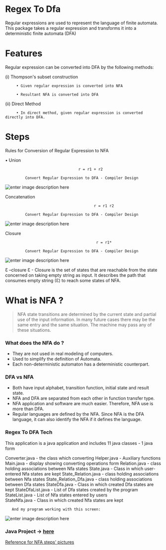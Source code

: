 ﻿
# Regex To Dfa 

Regular expressions are used to represent the language of finite automata.
This package takes a regular expression and transforms it into a deterministic finite automata (DFA)

# Features
Regular expression can be converted into DFA by the following methods:

   (i) Thompson's subset construction
   
         • Given regular expression is converted into NFA

         • Resultant NFA is converted into DFA

(ii) Direct Method

         • In direct method, given regular expression is converted directly into DFA.

# Steps
Rules for Conversion of Regular Expression to NFA
 
• Union
                                     
                                     r = r1 + r2

             Convert Regular Expression to DFA - Compiler Design

![enter image description here](https://scontent.fsaw1-3.fna.fbcdn.net/v/t1.0-9/31955074_10214578550530688_6519123849764667392_n.jpg?_nc_cat=0&oh=a9d0633c3b1ac88894e3be8b699a96dd&oe=5B9D814E)

Concatenation

                                            r = r1 r2

             Convert Regular Expression to DFA - Compiler Design

![enter image description here](https://scontent.fsaw1-3.fna.fbcdn.net/v/t1.0-9/31899278_10214578550570689_5665379519205212160_n.jpg?_nc_cat=0&oh=5b036aed7ec5ceaa7d11bf5cbcbd2454&oe=5B51EDC3)

Closure
                                            
                                             r = r1*

             Convert Regular Expression to DFA - Compiler Design

![enter image description here](https://scontent.fsaw1-3.fna.fbcdn.net/v/t1.0-9/31928670_10214578550490687_3026631696503013376_n.jpg?_nc_cat=0&oh=7935d228180437ff883ed136c2d9acd9&oe=5B8C2B21)

Ɛ –closure
Ɛ - Closure is the set of states that are reachable from the state concerned on taking empty string as input. 
It describes the path that consumes empty string (Ɛ) to reach some states of NFA.

# What is NFA ?

> NFA state transitions are determined 
> by the current state and partial use of 
> the input information. In many future
> cases there may be the same entry
> and the same situation. The machine 
> may pass any of these situations.

 ### What does the NFA do ?
* They are not used in real modeling of computers.
* Used to simplify the definition of Automata.
* Each non-deterministic automaton has a deterministic counterpart.

### DFA vs NFA

* Both have input alphabet, transition function, initial state and result state.
* NFA and DFA are separated from each other in function transfer type.
* NFA application and software are much easier. Therefore, NFA use is more than DFA.
* Regular languages are defined by the NFA. Since NFA is the DFA language, it can also identify the NFA if it defines the language.

### Regex To DFA Tech

This application is a java application and includes 11 java classes - 1 java form

Converter.java - the class which converting 
Helper.java - Auxiliary functions
Main.java - display showing converting operations form
Relation.java - class holding associations between Nfa states
State.java - Class in which user-entered Nfa states are kept
State_Relation.java - class holding associations between Nfa states
State_Relation_Dfa.java - class holding associations between Dfa states
StateDfa.java - Class in which created Dfa states are kept
StateDfaList.java - List of Dfa states created by the program
StateList.java - List of Nfa states entered by users  
StateNfa.java - Class in which created Nfa states are kept


       And my program working with this screen:

![enter image description here](https://scontent.fsaw1-3.fna.fbcdn.net/v/t1.0-9/31919371_10214578694254281_8193370314416062464_n.jpg?_nc_cat=0&oh=1722f0dad4d62655e03d73ff4dee4a73&oe=5B560824)


### Java Project → [here](https://github.com/dilaerbakan/Automata/blob/master/docs/regexp/Dila_RegExp_to_DFA.jar)


   [nfa information]:  <https://tr.scribd.com/doc/74752180/Otomata-Regex-NFA-DFA-Sunumu>
   [Converting a regex to dfa]: <https://stackoverflow.com/questions/30056643/converting-a-regular-expression-to-a-dfa>
   [Converting a regex to dfa]: <https://cs.stackexchange.com/questions/13599/convert-regular-expression-to-dfa>
   [Converting a regex to dfa]: <http://ecomputernotes.com/compiler-design/convert-regular-expression-to-dfa>
  
  [Reference for NFA steps' pictures ](http://ecomputernotes.com/compiler-design/convert-regular-expression-to-dfa)
